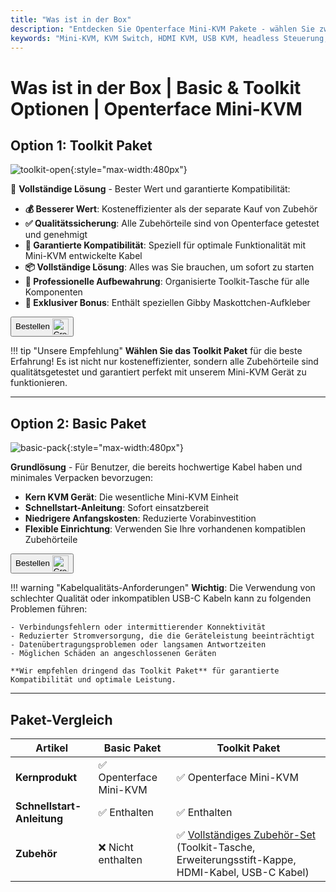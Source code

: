 ```yaml
---
title: "Was ist in der Box"
description: "Entdecken Sie Openterface Mini-KVM Pakete - wählen Sie zwischen Basic und Toolkit Optionen. Vollständige KVM-Lösung mit HDMI, USB-C Konnektivität und Zubehör für nahtlose Geräteverwaltung."
keywords: "Mini-KVM, KVM Switch, HDMI KVM, USB KVM, headless Steuerung, Computer Peripheriegeräte, KVM Toolkit, KVM Zubehör, Remote-Arbeitsplatz Setup, Multi-Geräte Steuerung"
---
```


# **Was ist in der Box** | Basic & Toolkit Optionen | Openterface Mini-KVM

## Option 1: **Toolkit Paket**

![toolkit-open](https://assets.openterface.com/images/product/toolkit-open.webp){:style="max-width:480px"}

🎯 **Vollständige Lösung** - Bester Wert und garantierte Kompatibilität:

- **💰 Besserer Wert**: Kosteneffizienter als der separate Kauf von Zubehör
- **✅ Qualitätssicherung**: Alle Zubehörteile sind von Openterface getestet und genehmigt
- **🔧 Garantierte Kompatibilität**: Speziell für optimale Funktionalität mit Mini-KVM entwickelte Kabel
- **📦 Vollständige Lösung**: Alles was Sie brauchen, um sofort zu starten
- **🎒 Professionelle Aufbewahrung**: Organisierte Toolkit-Tasche für alle Komponenten
- **🎁 Exklusiver Bonus**: Enthält speziellen Gibby Maskottchen-Aufkleber

<button class="md-button" onclick="window.location.href='{{ config.extra.minikvm_purchase_link }}'"> Bestellen <img src="https://assets.openterface.com/images/trademark/crowd-supply.svg" alt="Crowd Supply" style="vertical-align: middle; height: 26px;"></button>

!!! tip "Unsere Empfehlung"
**Wählen Sie das Toolkit Paket** für die beste Erfahrung! Es ist nicht nur kosteneffizienter, sondern alle Zubehörteile sind qualitätsgetestet und garantiert perfekt mit unserem Mini-KVM Gerät zu funktionieren.

---

## Option 2: **Basic Paket**

![basic-pack](https://assets.openterface.com/images/product/basic-with-maunal.webp){:style="max-width:480px"}

**Grundlösung** - Für Benutzer, die bereits hochwertige Kabel haben und minimales Verpacken bevorzugen:

- **Kern KVM Gerät**: Die wesentliche Mini-KVM Einheit
- **Schnellstart-Anleitung**: Sofort einsatzbereit
- **Niedrigere Anfangskosten**: Reduzierte Vorabinvestition
- **Flexible Einrichtung**: Verwenden Sie Ihre vorhandenen kompatiblen Zubehörteile

<button class="md-button" onclick="window.location.href='{{ config.extra.minikvm_purchase_link }}'"> Bestellen <img src="https://assets.openterface.com/images/trademark/crowd-supply.svg" alt="Crowd Supply" style="vertical-align: middle; height: 26px;"></button>

!!! warning "Kabelqualitäts-Anforderungen"
**Wichtig**: Die Verwendung von schlechter Qualität oder inkompatiblen USB-C Kabeln kann zu folgenden Problemen führen:

    - Verbindungsfehlern oder intermittierender Konnektivität
    - Reduzierter Stromversorgung, die die Geräteleistung beeinträchtigt
    - Datenübertragungsproblemen oder langsamen Antwortzeiten
    - Möglichen Schäden an angeschlossenen Geräten

    **Wir empfehlen dringend das Toolkit Paket** für garantierte Kompatibilität und optimale Leistung.

---

## Paket-Vergleich

| Artikel                    | Basic Paket             | Toolkit Paket                                                                                                            |
| -------------------------- | ----------------------- | ------------------------------------------------------------------------------------------------------------------------ |
| **Kernprodukt**            | ✅ Openterface Mini-KVM | ✅ Openterface Mini-KVM                                                                                                  |
| **Schnellstart-Anleitung** | ✅ Enthalten            | ✅ Enthalten                                                                                                             |
| **Zubehör**                | ❌ Nicht enthalten      | ✅ [Vollständiges Zubehör-Set](/product/accessories/) (Toolkit-Tasche, Erweiterungsstift-Kappe, HDMI-Kabel, USB-C Kabel) |
